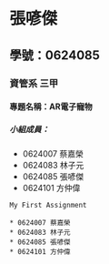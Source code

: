 # 張喭傑

## 學號：0624085

### 資管系 三甲

#### 專題名稱：AR電子寵物

##### 小組成員：
* 0624007 蔡嘉榮
* 0624083 林子元
* 0624085 張喭傑
* 0624101 方仲偉

`My First Assignment`

```
* 0624007 蔡嘉榮
* 0624083 林子元
* 0624085 張喭傑
* 0624101 方仲偉
